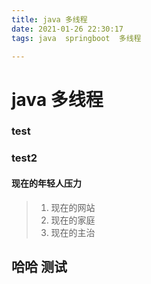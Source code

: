 ```yaml
---
title: java 多线程
date: 2021-01-26 22:30:17
tags: java  springboot  多线程

---
```


#  java 多线程



### test

### test2

####  现在的年轻人压力

> 1. 现在的网站
> 2. 现在的家庭
> 3. 现在的主治

## 哈哈 测试

